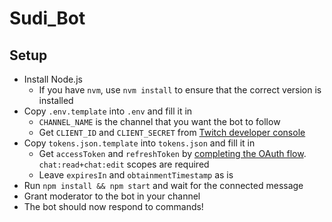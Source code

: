 # Sudi_Bot

## Setup

-   Install Node.js
    -   If you have `nvm`, use `nvm install` to ensure that the correct version is installed
-   Copy `.env.template` into `.env` and fill it in
    -   `CHANNEL_NAME` is the channel that you want the bot to follow
    -   Get `CLIENT_ID` and `CLIENT_SECRET` from [Twitch developer console](https://dev.twitch.tv/console/apps)
-   Copy `tokens.json.template` into `tokens.json` and fill it in
    -   Get `accessToken` and `refreshToken` by [completing the OAuth flow](https://dev.twitch.tv/docs/authentication/getting-tokens-oauth). `chat:read+chat:edit` scopes are required
    -   Leave `expiresIn` and `obtainmentTimestamp` as is
-   Run `npm install && npm start` and wait for the connected message
-   Grant moderator to the bot in your channel
-   The bot should now respond to commands!
